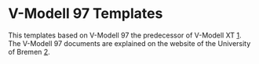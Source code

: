 V-Modell 97 Templates
=====================

This templates based on V-Modell 97 the predecessor of V-Modell XT [1]. The
V-Modell 97 documents are explained on the website of the University of
Bremen [2].  

[1]: http://www.v-modell-xt.de
[2]: http://www.informatik.uni-bremen.de/gdpa/vmodel/i-doc.htm
